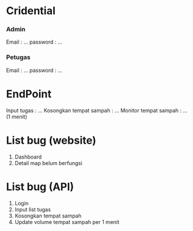 # Cridential
### Admin 
Email 		: ...
password 	: ... 

### Petugas 
Email 		: ...
password 	: ...

# EndPoint
Input tugas : ...
Kosongkan tempat sampah : ...
Monitor tempat sampah : ... (1 menit)

# List bug (website)
1. Dashboard
2. Detail map belum berfungsi

# List bug (API)
1. Login
2. Input list tugas
3. Kosongkan tempat sampah
4. Update volume tempat sampah per 1 menit

